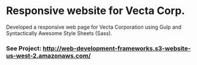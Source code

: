 # Responsive website for Vecta Corp. 
 Developed a responsive web page for Vecta Corporation using Gulp and Syntactically Awesome Style Sheets (Sass).
 
### See Project:  http://web-development-frameworks.s3-website-us-west-2.amazonaws.com/
 
